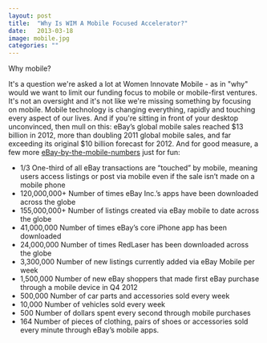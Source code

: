 ```yaml
---
layout: post
title:  "Why Is WIM A Mobile Focused Accelerator?"
date:   2013-03-18
image: mobile.jpg
categories: ""
---
```


Why mobile? 



It's a question we're asked a lot at Women Innovate Mobile  - as in "why" would we want to limit our funding focus to mobile or mobile-first ventures.  It's not an oversight and it's not like we're missing something by focusing on mobile.  Mobile technology is changing everything, rapidly and touching every aspect of our lives.  And if you're sitting in front of your desktop unconvinced, then mull on this: eBay’s global mobile sales reached $13 billion in 2012, more than doubling 2011 global mobile sales, and far exceeding its original $10 billion forecast for 2012.   And for good measure, a few more [eBay-by-the-mobile-numbers](http://internetretailing.net/2013/03/ebay-sets-sights-on-20bn-in-mobile-sales-during-2013/) just for fun:

* 1/3 One-third of all eBay transactions are “touched” by mobile, meaning users access listings or post via mobile even if the sale isn’t made on a mobile phone
* 120,000,000+ Number of times eBay Inc.’s apps have been downloaded across the globe
* 155,000,000+ Number of listings created via eBay mobile to date across the globe
* 41,000,000 Number of times eBay’s core iPhone app has been downloaded
* 24,000,000 Number of times RedLaser has been downloaded across the globe
* 3,300,000 Number of new listings currently added via eBay Mobile per week
* 1,500,000 Number of new eBay shoppers that made first eBay purchase through a mobile device in Q4 2012
* 500,000 Number of car parts and accessories sold every week
* 10,000 Number of vehicles sold every week
* 500 Number of dollars spent every second through mobile purchases
* 164 Number of pieces of clothing, pairs of shoes or accessories sold every minute through eBay’s mobile apps.

